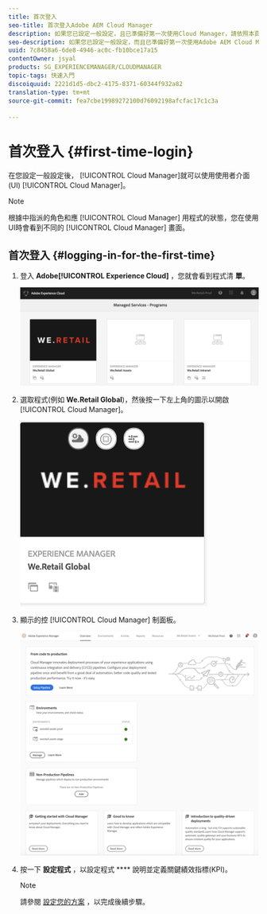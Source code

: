 ```yaml
---
title: 首次登入
seo-title: 首次登入Adobe AEM Cloud Manager
description: 如果您已設定一般設定，且已準備好第一次使用Cloud Manager，請依照本頁進行。
seo-description: 如果您已設定一般設定，而且已準備好第一次使用Adobe AEM Cloud Manager，請依照本頁進行。
uuid: 7c8458a6-6de8-4946-ac0c-fb10bce17a15
contentOwner: jsyal
products: SG_EXPERIENCEMANAGER/CLOUDMANAGER
topic-tags: 快速入門
discoiquuid: 2221d1d5-dbc2-4175-8371-60344f932a82
translation-type: tm+mt
source-git-commit: fea7cbe19989272100d76092198afcfac17c1c3a

---
```



# 首次登入 {#first-time-login}

在您設定一般設定後， [!UICONTROL Cloud Manager]就可以使用使用者介面(UI) [!UICONTROL Cloud Manager]。

>[!NOTE]
>
>根據中指派的角色和應 [!UICONTROL Cloud Manager] 用程式的狀態，您在使用UI時會看到不同的 [!UICONTROL Cloud Manager] 畫面。

## 首次登入 {#logging-in-for-the-first-time}

1. 登入 **Adobe[!UICONTROL Experience Cloud]** ，您就會看到程式清 **單**。

   ![](assets/screen_shot_2018-06-04at120643pm.png)

1. 選取程式(例如 **We.Retail Global**)，然後按一下左上角的圖示以開啟 [!UICONTROL Cloud Manager]。

   ![](assets/screen_shot_2018-06-04at12611pm.png)

1. 顯示的控 [!UICONTROL Cloud Manager] 制面板。

   ![](assets/FirstLogin1.png)

1. 按一下 **設定程式** ，以設定程式 **** 說明並定義關鍵績效指標(KPI)。

   >[!NOTE]
   >
   >請參閱 [設定您的方案](https://helpx.adobe.com/experience-manager/cloud-manager/using/setting-up-program.html) ，以完成後續步驟。